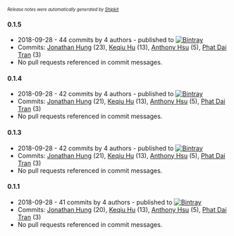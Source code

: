 <sup><sup>*Release notes were automatically generated by [Shipkit](http://shipkit.org/)*</sup></sup>

#### 0.1.5
 - 2018-09-28 - 44 commits by 4 authors - published to [![Bintray](https://img.shields.io/badge/Bintray-0.1.5-green.svg)](https://bintray.com/linkedin/test-repo/TonY/0.1.5)
 - Commits: [Jonathan Hung](https://github.com/hungj) (23), [Keqiu Hu](https://github.com/oliverhu) (13), [Anthony Hsu](https://github.com/erwa) (5), [Phat Dai Tran](https://github.com/pdtran3k6) (3)
 - No pull requests referenced in commit messages.

#### 0.1.4
 - 2018-09-28 - 42 commits by 4 authors - published to [![Bintray](https://img.shields.io/badge/Bintray-0.1.4-green.svg)](https://bintray.com/linkedin/test-repo/TonY/0.1.4)
 - Commits: [Jonathan Hung](https://github.com/hungj) (21), [Keqiu Hu](https://github.com/oliverhu) (13), [Anthony Hsu](https://github.com/erwa) (5), [Phat Dai Tran](https://github.com/pdtran3k6) (3)
 - No pull requests referenced in commit messages.

#### 0.1.3
 - 2018-09-28 - 42 commits by 4 authors - published to [![Bintray](https://img.shields.io/badge/Bintray-0.1.3-green.svg)](https://bintray.com/linkedin/test-repo/TonY/0.1.3)
 - Commits: [Jonathan Hung](https://github.com/hungj) (21), [Keqiu Hu](https://github.com/oliverhu) (13), [Anthony Hsu](https://github.com/erwa) (5), [Phat Dai Tran](https://github.com/pdtran3k6) (3)
 - No pull requests referenced in commit messages.

#### 0.1.1
 - 2018-09-28 - 41 commits by 4 authors - published to [![Bintray](https://img.shields.io/badge/Bintray-0.1.1-green.svg)](https://bintray.com/linkedin/test-repo/TonY/0.1.1)
 - Commits: [Jonathan Hung](https://github.com/hungj) (20), [Keqiu Hu](https://github.com/oliverhu) (13), [Anthony Hsu](https://github.com/erwa) (5), [Phat Dai Tran](https://github.com/pdtran3k6) (3)
 - No pull requests referenced in commit messages.

